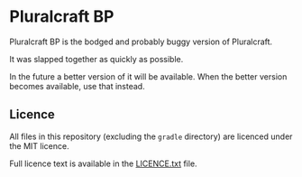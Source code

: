 # Pluralcraft BP

Pluralcraft BP is the bodged and probably buggy version of Pluralcraft.

It was slapped together as quickly as possible.

In the future a better version of it will be available. When the better version becomes available, use that instead.

## Licence

All files in this repository (excluding the `gradle` directory) are licenced under the MIT licence.

Full licence text is available in the [LICENCE.txt](./LICENCE.txt) file.